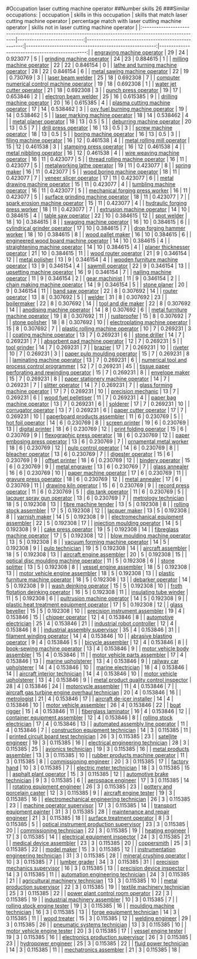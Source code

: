 #Occupation laser cutting machine operator
##Number skills 26
###Similar occupations:
| occupation                                                                                            |   skills in this occupation |   skills that match laser cutting machine operator |   percentage match with laser cutting machine operator |   skills not in laser cutting machine operator |
|:------------------------------------------------------------------------------------------------------|----------------------------:|---------------------------------------------------:|-------------------------------------------------------:|-----------------------------------------------:|
| [engraving machine operator](engraving_machine_operator.md)                                           |                          29 |                                                 24 |                                               0.923077 |                                              5 |
| [grinding machine operator](grinding_machine_operator.md)                                             |                          24 |                                                 23 |                                               0.884615 |                                              1 |
| [milling machine operator](milling_machine_operator.md)                                               |                          22 |                                                 22 |                                               0.846154 |                                              0 |
| [lathe and turning machine operator](lathe_and_turning_machine_operator.md)                           |                          28 |                                                 22 |                                               0.846154 |                                              6 |
| [metal sawing machine operator](metal_sawing_machine_operator.md)                                     |                          22 |                                                 19 |                                               0.730769 |                                              3 |
| [laser beam welder](laser_beam_welder.md)                                                             |                          25 |                                                 18 |                                               0.692308 |                                              7 |
| [computer numerical control machine operator](computer_numerical_control_machine_operator.md)         |                          19 |                                                 18 |                                               0.692308 |                                              1 |
| [water jet cutter operator](water_jet_cutter_operator.md)                                             |                          21 |                                                 18 |                                               0.692308 |                                              3 |
| [punch press operator](punch_press_operator.md)                                                       |                          19 |                                                 17 |                                               0.653846 |                                              2 |
| [electron beam welder](electron_beam_welder.md)                                                       |                          25 |                                                 16 |                                               0.615385 |                                              9 |
| [drilling machine operator](drilling_machine_operator.md)                                             |                          20 |                                                 16 |                                               0.615385 |                                              4 |
| [plasma cutting machine operator](plasma_cutting_machine_operator.md)                                 |                          17 |                                                 14 |                                               0.538462 |                                              3 |
| [oxy fuel burning machine operator](oxy_fuel_burning_machine_operator.md)                             |                          19 |                                                 14 |                                               0.538462 |                                              5 |
| [laser marking machine operator](laser_marking_machine_operator.md)                                   |                          18 |                                                 14 |                                               0.538462 |                                              4 |
| [metal planer operator](metal_planer_operator.md)                                                     |                          18 |                                                 13 |                                               0.5      |                                              5 |
| [deburring machine operator](deburring_machine_operator.md)                                           |                          20 |                                                 13 |                                               0.5      |                                              7 |
| [drill press operator](drill_press_operator.md)                                                       |                          16 |                                                 13 |                                               0.5      |                                              3 |
| [screw machine operator](screw_machine_operator.md)                                                   |                          18 |                                                 13 |                                               0.5      |                                              5 |
| [boring machine operator](boring_machine_operator.md)                                                 |                          16 |                                                 13 |                                               0.5      |                                              3 |
| [filing machine operator](filing_machine_operator.md)                                                 |                          16 |                                                 12 |                                               0.461538 |                                              4 |
| [metal rolling mill operator](metal_rolling_mill_operator.md)                                         |                          15 |                                                 12 |                                               0.461538 |                                              3 |
| [stamping press operator](stamping_press_operator.md)                                                 |                          16 |                                                 12 |                                               0.461538 |                                              4 |
| [metal nibbling operator](metal_nibbling_operator.md)                                                 |                          16 |                                                 12 |                                               0.461538 |                                              4 |
| [wire weaving machine operator](wire_weaving_machine_operator.md)                                     |                          16 |                                                 11 |                                               0.423077 |                                              5 |
| [thread rolling machine operator](thread_rolling_machine_operator.md)                                 |                          16 |                                                 11 |                                               0.423077 |                                              5 |
| [metalworking lathe operator](metalworking_lathe_operator.md)                                         |                          19 |                                                 11 |                                               0.423077 |                                              8 |
| [spring maker](spring_maker.md)                                                                       |                          16 |                                                 11 |                                               0.423077 |                                              5 |
| [wood boring machine operator](wood_boring_machine_operator.md)                                       |                          18 |                                                 11 |                                               0.423077 |                                              7 |
| [veneer slicer operator](veneer_slicer_operator.md)                                                   |                          17 |                                                 11 |                                               0.423077 |                                              6 |
| [metal drawing machine operator](metal_drawing_machine_operator.md)                                   |                          15 |                                                 11 |                                               0.423077 |                                              4 |
| [tumbling machine operator](tumbling_machine_operator.md)                                             |                          16 |                                                 11 |                                               0.423077 |                                              5 |
| [mechanical forging press worker](mechanical_forging_press_worker.md)                                 |                          16 |                                                 11 |                                               0.423077 |                                              5 |
| [surface grinding machine operator](surface_grinding_machine_operator.md)                             |                          18 |                                                 11 |                                               0.423077 |                                              7 |
| [spark erosion machine operator](spark_erosion_machine_operator.md)                                   |                          15 |                                                 11 |                                               0.423077 |                                              4 |
| [hydraulic forging press worker](hydraulic_forging_press_worker.md)                                   |                          18 |                                                 11 |                                               0.423077 |                                              7 |
| [extrusion machine operator](extrusion_machine_operator.md)                                           |                          14 |                                                 10 |                                               0.384615 |                                              4 |
| [table saw operator](table_saw_operator.md)                                                           |                          22 |                                                 10 |                                               0.384615 |                                             12 |
| [spot welder](spot_welder.md)                                                                         |                          18 |                                                 10 |                                               0.384615 |                                              8 |
| [swaging machine operator](swaging_machine_operator.md)                                               |                          16 |                                                 10 |                                               0.384615 |                                              6 |
| [cylindrical grinder operator](cylindrical_grinder_operator.md)                                       |                          17 |                                                 10 |                                               0.384615 |                                              7 |
| [drop forging hammer worker](drop_forging_hammer_worker.md)                                           |                          18 |                                                 10 |                                               0.384615 |                                              8 |
| [wood pallet maker](wood_pallet_maker.md)                                                             |                          16 |                                                 10 |                                               0.384615 |                                              6 |
| [engineered wood board machine operator](engineered_wood_board_machine_operator.md)                   |                          14 |                                                 10 |                                               0.384615 |                                              4 |
| [straightening machine operator](straightening_machine_operator.md)                                   |                          14 |                                                 10 |                                               0.384615 |                                              4 |
| [planer thicknesser operator](planer_thicknesser_operator.md)                                         |                          21 |                                                 10 |                                               0.384615 |                                             11 |
| [wood router operator](wood_router_operator.md)                                                       |                          21 |                                                  9 |                                               0.346154 |                                             12 |
| [metal polisher](metal_polisher.md)                                                                   |                          13 |                                                  9 |                                               0.346154 |                                              4 |
| [wooden furniture machine operator](wooden_furniture_machine_operator.md)                             |                          13 |                                                  9 |                                               0.346154 |                                              4 |
| [sawmill operator](sawmill_operator.md)                                                               |                          22 |                                                  9 |                                               0.346154 |                                             13 |
| [upsetting machine operator](upsetting_machine_operator.md)                                           |                          16 |                                                  9 |                                               0.346154 |                                              7 |
| [nailing machine operator](nailing_machine_operator.md)                                               |                          11 |                                                  9 |                                               0.346154 |                                              2 |
| [gear machinist](gear_machinist.md)                                                                   |                          11 |                                                  9 |                                               0.346154 |                                              2 |
| [chain making machine operator](chain_making_machine_operator.md)                                     |                          14 |                                                  9 |                                               0.346154 |                                              5 |
| [stone planer](stone_planer.md)                                                                       |                          20 |                                                  9 |                                               0.346154 |                                             11 |
| [band saw operator](band_saw_operator.md)                                                             |                          22 |                                                  8 |                                               0.307692 |                                             14 |
| [router operator](router_operator.md)                                                                 |                          13 |                                                  8 |                                               0.307692 |                                              5 |
| [welder](welder.md)                                                                                   |                          31 |                                                  8 |                                               0.307692 |                                             23 |
| [boilermaker](boilermaker.md)                                                                         |                          22 |                                                  8 |                                               0.307692 |                                             14 |
| [tool and die maker](tool_and_die_maker.md)                                                           |                          22 |                                                  8 |                                               0.307692 |                                             14 |
| [anodising machine operator](anodising_machine_operator.md)                                           |                          14 |                                                  8 |                                               0.307692 |                                              6 |
| [metal furniture machine operator](metal_furniture_machine_operator.md)                               |                          19 |                                                  8 |                                               0.307692 |                                             11 |
| [rustproofer](rustproofer.md)                                                                         |                          15 |                                                  8 |                                               0.307692 |                                              7 |
| [stone polisher](stone_polisher.md)                                                                   |                          18 |                                                  8 |                                               0.307692 |                                             10 |
| [electroplating machine operator](electroplating_machine_operator.md)                                 |                          15 |                                                  8 |                                               0.307692 |                                              7 |
| [plastic rolling machine operator](plastic_rolling_machine_operator.md)                               |                          10 |                                                  7 |                                               0.269231 |                                              3 |
| [coating machine operator](coating_machine_operator.md)                                               |                          13 |                                                  7 |                                               0.269231 |                                              6 |
| [stone driller](stone_driller.md)                                                                     |                          14 |                                                  7 |                                               0.269231 |                                              7 |
| [absorbent pad machine operator](absorbent_pad_machine_operator.md)                                   |                          12 |                                                  7 |                                               0.269231 |                                              5 |
| [tool grinder](tool_grinder.md)                                                                       |                          14 |                                                  7 |                                               0.269231 |                                              7 |
| [brazier](brazier.md)                                                                                 |                          17 |                                                  7 |                                               0.269231 |                                             10 |
| [riveter](riveter.md)                                                                                 |                          10 |                                                  7 |                                               0.269231 |                                              3 |
| [paper pulp moulding operator](paper_pulp_moulding_operator.md)                                       |                          15 |                                                  7 |                                               0.269231 |                                              8 |
| [laminating machine operator](laminating_machine_operator.md)                                         |                          13 |                                                  7 |                                               0.269231 |                                              6 |
| [numerical tool and process control programmer](numerical_tool_and_process_control_programmer.md)     |                          52 |                                                  7 |                                               0.269231 |                                             45 |
| [tissue paper perforating and rewinding operator](tissue_paper_perforating_and_rewinding_operator.md) |                          15 |                                                  7 |                                               0.269231 |                                              8 |
| [envelope maker](envelope_maker.md)                                                                   |                          15 |                                                  7 |                                               0.269231 |                                              8 |
| [paper stationery machine operator](paper_stationery_machine_operator.md)                             |                          14 |                                                  7 |                                               0.269231 |                                              7 |
| [slitter operator](slitter_operator.md)                                                               |                          14 |                                                  7 |                                               0.269231 |                                              7 |
| [glass forming machine operator](glass_forming_machine_operator.md)                                   |                          17 |                                                  7 |                                               0.269231 |                                             10 |
| [precision mechanic](precision_mechanic.md)                                                           |                          13 |                                                  7 |                                               0.269231 |                                              6 |
| [wood fuel pelletiser](wood_fuel_pelletiser.md)                                                       |                          11 |                                                  7 |                                               0.269231 |                                              4 |
| [paper bag machine operator](paper_bag_machine_operator.md)                                           |                          13 |                                                  7 |                                               0.269231 |                                              6 |
| [solderer](solderer.md)                                                                               |                          17 |                                                  7 |                                               0.269231 |                                             10 |
| [corrugator operator](corrugator_operator.md)                                                         |                          13 |                                                  7 |                                               0.269231 |                                              6 |
| [paper cutter operator](paper_cutter_operator.md)                                                     |                          17 |                                                  7 |                                               0.269231 |                                             10 |
| [paperboard products assembler](paperboard_products_assembler.md)                                     |                          11 |                                                  6 |                                               0.230769 |                                              5 |
| [hot foil operator](hot_foil_operator.md)                                                             |                          14 |                                                  6 |                                               0.230769 |                                              8 |
| [screen printer](screen_printer.md)                                                                   |                          19 |                                                  6 |                                               0.230769 |                                             13 |
| [digital printer](digital_printer.md)                                                                 |                          18 |                                                  6 |                                               0.230769 |                                             12 |
| [print folding operator](print_folding_operator.md)                                                   |                          15 |                                                  6 |                                               0.230769 |                                              9 |
| [flexographic press operator](flexographic_press_operator.md)                                         |                          18 |                                                  6 |                                               0.230769 |                                             12 |
| [paper embosing press operator](paper_embosing_press_operator.md)                                     |                          13 |                                                  6 |                                               0.230769 |                                              7 |
| [ornamental metal worker](ornamental_metal_worker.md)                                                 |                          18 |                                                  6 |                                               0.230769 |                                             12 |
| [pulp control operator](pulp_control_operator.md)                                                     |                          14 |                                                  6 |                                               0.230769 |                                              8 |
| [bleacher operator](bleacher_operator.md)                                                             |                          13 |                                                  6 |                                               0.230769 |                                              7 |
| [digester operator](digester_operator.md)                                                             |                          15 |                                                  6 |                                               0.230769 |                                              9 |
| [offset printer](offset_printer.md)                                                                   |                          18 |                                                  6 |                                               0.230769 |                                             12 |
| [bindery operator](bindery_operator.md)                                                               |                          15 |                                                  6 |                                               0.230769 |                                              9 |
| [metal engraver](metal_engraver.md)                                                                   |                          13 |                                                  6 |                                               0.230769 |                                              7 |
| [glass annealer](glass_annealer.md)                                                                   |                          16 |                                                  6 |                                               0.230769 |                                             10 |
| [paper machine operator](paper_machine_operator.md)                                                   |                          17 |                                                  6 |                                               0.230769 |                                             11 |
| [gravure press operator](gravure_press_operator.md)                                                   |                          18 |                                                  6 |                                               0.230769 |                                             12 |
| [metal annealer](metal_annealer.md)                                                                   |                          17 |                                                  6 |                                               0.230769 |                                             11 |
| [drawing kiln operator](drawing_kiln_operator.md)                                                     |                          15 |                                                  6 |                                               0.230769 |                                              9 |
| [record press operator](record_press_operator.md)                                                     |                          11 |                                                  6 |                                               0.230769 |                                              5 |
| [dip tank operator](dip_tank_operator.md)                                                             |                          11 |                                                  6 |                                               0.230769 |                                              5 |
| [lacquer spray gun operator](lacquer_spray_gun_operator.md)                                           |                          13 |                                                  6 |                                               0.230769 |                                              7 |
| [metrology technician](metrology_technician.md)                                                       |                          18 |                                                  5 |                                               0.192308 |                                             13 |
| [fibre machine tender](fibre_machine_tender.md)                                                       |                          13 |                                                  5 |                                               0.192308 |                                              8 |
| [rolling stock assembler](rolling_stock_assembler.md)                                                 |                          17 |                                                  5 |                                               0.192308 |                                             12 |
| [lacquer maker](lacquer_maker.md)                                                                     |                          13 |                                                  5 |                                               0.192308 |                                              8 |
| [varnish maker](varnish_maker.md)                                                                     |                          14 |                                                  5 |                                               0.192308 |                                              9 |
| [electromechanical equipment assembler](electromechanical_equipment_assembler.md)                     |                          22 |                                                  5 |                                               0.192308 |                                             17 |
| [injection moulding operator](injection_moulding_operator.md)                                         |                          14 |                                                  5 |                                               0.192308 |                                              9 |
| [cake press operator](cake_press_operator.md)                                                         |                          19 |                                                  5 |                                               0.192308 |                                             14 |
| [fibreglass machine operator](fibreglass_machine_operator.md)                                         |                          17 |                                                  5 |                                               0.192308 |                                             12 |
| [blow moulding machine operator](blow_moulding_machine_operator.md)                                   |                          13 |                                                  5 |                                               0.192308 |                                              8 |
| [vacuum forming machine operator](vacuum_forming_machine_operator.md)                                 |                          14 |                                                  5 |                                               0.192308 |                                              9 |
| [pulp technician](pulp_technician.md)                                                                 |                          19 |                                                  5 |                                               0.192308 |                                             14 |
| [aircraft assembler](aircraft_assembler.md)                                                           |                          18 |                                                  5 |                                               0.192308 |                                             13 |
| [aircraft engine assembler](aircraft_engine_assembler.md)                                             |                          20 |                                                  5 |                                               0.192308 |                                             15 |
| [optical disc moulding machine operator](optical_disc_moulding_machine_operator.md)                   |                          11 |                                                  5 |                                               0.192308 |                                              6 |
| [stone splitter](stone_splitter.md)                                                                   |                          13 |                                                  5 |                                               0.192308 |                                              8 |
| [vessel engine assembler](vessel_engine_assembler.md)                                                 |                          18 |                                                  5 |                                               0.192308 |                                             13 |
| [motor vehicle engine assembler](motor_vehicle_engine_assembler.md)                                   |                          18 |                                                  5 |                                               0.192308 |                                             13 |
| [plastic furniture machine operator](plastic_furniture_machine_operator.md)                           |                          18 |                                                  5 |                                               0.192308 |                                             13 |
| [debarker operator](debarker_operator.md)                                                             |                          14 |                                                  5 |                                               0.192308 |                                              9 |
| [wash deinking operator](wash_deinking_operator.md)                                                   |                          15 |                                                  5 |                                               0.192308 |                                             10 |
| [froth flotation deinking operator](froth_flotation_deinking_operator.md)                             |                          16 |                                                  5 |                                               0.192308 |                                             11 |
| [insulating tube winder](insulating_tube_winder.md)                                                   |                          11 |                                                  5 |                                               0.192308 |                                              6 |
| [pultrusion machine operator](pultrusion_machine_operator.md)                                         |                          14 |                                                  5 |                                               0.192308 |                                              9 |
| [plastic heat treatment equipment operator](plastic_heat_treatment_equipment_operator.md)             |                          17 |                                                  5 |                                               0.192308 |                                             12 |
| [glass beveller](glass_beveller.md)                                                                   |                          15 |                                                  5 |                                               0.192308 |                                             10 |
| [precision instrument assembler](precision_instrument_assembler.md)                                   |                          19 |                                                  4 |                                               0.153846 |                                             15 |
| [chipper operator](chipper_operator.md)                                                               |                          12 |                                                  4 |                                               0.153846 |                                              8 |
| [automotive electrician](automotive_electrician.md)                                                   |                          25 |                                                  4 |                                               0.153846 |                                             21 |
| [industrial robot controller](industrial_robot_controller.md)                                         |                          12 |                                                  4 |                                               0.153846 |                                              8 |
| [industrial assembly supervisor](industrial_assembly_supervisor.md)                                   |                          35 |                                                  4 |                                               0.153846 |                                             31 |
| [filament winding operator](filament_winding_operator.md)                                             |                          14 |                                                  4 |                                               0.153846 |                                             10 |
| [abrasive blasting operator](abrasive_blasting_operator.md)                                           |                           9 |                                                  4 |                                               0.153846 |                                              5 |
| [bicycle assembler](bicycle_assembler.md)                                                             |                          12 |                                                  4 |                                               0.153846 |                                              8 |
| [book-sewing machine operator](book-sewing_machine_operator.md)                                       |                          13 |                                                  4 |                                               0.153846 |                                              9 |
| [motor vehicle body assembler](motor_vehicle_body_assembler.md)                                       |                          15 |                                                  4 |                                               0.153846 |                                             11 |
| [motor vehicle parts assembler](motor_vehicle_parts_assembler.md)                                     |                          17 |                                                  4 |                                               0.153846 |                                             13 |
| [marine upholsterer](marine_upholsterer.md)                                                           |                          13 |                                                  4 |                                               0.153846 |                                              9 |
| [railway car upholsterer](railway_car_upholsterer.md)                                                 |                          14 |                                                  4 |                                               0.153846 |                                             10 |
| [marine electrician](marine_electrician.md)                                                           |                          18 |                                                  4 |                                               0.153846 |                                             14 |
| [aircraft interior technician](aircraft_interior_technician.md)                                       |                          14 |                                                  4 |                                               0.153846 |                                             10 |
| [motor vehicle upholsterer](motor_vehicle_upholsterer.md)                                             |                          13 |                                                  4 |                                               0.153846 |                                              9 |
| [metal product quality control inspector](metal_product_quality_control_inspector.md)                 |                          28 |                                                  4 |                                               0.153846 |                                             24 |
| [motorcycle assembler](motorcycle_assembler.md)                                                       |                          11 |                                                  4 |                                               0.153846 |                                              7 |
| [aircraft gas turbine engine overhaul technician](aircraft_gas_turbine_engine_overhaul_technician.md) |                          20 |                                                  4 |                                               0.153846 |                                             16 |
| [metrologist](metrologist.md)                                                                         |                          21 |                                                  4 |                                               0.153846 |                                             17 |
| [aircraft de-icer installer](aircraft_de-icer_installer.md)                                           |                          14 |                                                  4 |                                               0.153846 |                                             10 |
| [motor vehicle assembler](motor_vehicle_assembler.md)                                                 |                          26 |                                                  4 |                                               0.153846 |                                             22 |
| [boat rigger](boat_rigger.md)                                                                         |                          15 |                                                  4 |                                               0.153846 |                                             11 |
| [fiberglass laminator](fiberglass_laminator.md)                                                       |                          16 |                                                  4 |                                               0.153846 |                                             12 |
| [container equipment assembler](container_equipment_assembler.md)                                     |                          12 |                                                  4 |                                               0.153846 |                                              8 |
| [rolling stock electrician](rolling_stock_electrician.md)                                             |                          17 |                                                  4 |                                               0.153846 |                                             13 |
| [automated assembly line operator](automated_assembly_line_operator.md)                               |                          11 |                                                  4 |                                               0.153846 |                                              7 |
| [construction equipment technician](construction_equipment_technician.md)                             |                          14 |                                                  3 |                                               0.115385 |                                             11 |
| [printed circuit board test technician](printed_circuit_board_test_technician.md)                     |                          26 |                                                  3 |                                               0.115385 |                                             23 |
| [satellite engineer](satellite_engineer.md)                                                           |                          19 |                                                  3 |                                               0.115385 |                                             16 |
| [electrical engineering technician](electrical_engineering_technician.md)                             |                          28 |                                                  3 |                                               0.115385 |                                             25 |
| [avionics technician](avionics_technician.md)                                                         |                          19 |                                                  3 |                                               0.115385 |                                             16 |
| [metal products assembler](metal_products_assembler.md)                                               |                          13 |                                                  3 |                                               0.115385 |                                             10 |
| [rubber products machine operator](rubber_products_machine_operator.md)                               |                          11 |                                                  3 |                                               0.115385 |                                              8 |
| [commissioning engineer](commissioning_engineer.md)                                                   |                          20 |                                                  3 |                                               0.115385 |                                             17 |
| [factory hand](factory_hand.md)                                                                       |                          10 |                                                  3 |                                               0.115385 |                                              7 |
| [electric meter technician](electric_meter_technician.md)                                             |                          18 |                                                  3 |                                               0.115385 |                                             15 |
| [asphalt plant operator](asphalt_plant_operator.md)                                                   |                          15 |                                                  3 |                                               0.115385 |                                             12 |
| [automotive brake technician](automotive_brake_technician.md)                                         |                           9 |                                                  3 |                                               0.115385 |                                              6 |
| [aerospace engineer](aerospace_engineer.md)                                                           |                          17 |                                                  3 |                                               0.115385 |                                             14 |
| [rotating equipment engineer](rotating_equipment_engineer.md)                                         |                          26 |                                                  3 |                                               0.115385 |                                             23 |
| [pottery and porcelain caster](pottery_and_porcelain_caster.md)                                       |                          12 |                                                  3 |                                               0.115385 |                                              9 |
| [aircraft engine tester](aircraft_engine_tester.md)                                                   |                          19 |                                                  3 |                                               0.115385 |                                             16 |
| [electromechanical engineering technician](electromechanical_engineering_technician.md)               |                          26 |                                                  3 |                                               0.115385 |                                             23 |
| [machine operator supervisor](machine_operator_supervisor.md)                                         |                          17 |                                                  3 |                                               0.115385 |                                             14 |
| [transport equipment painter](transport_equipment_painter.md)                                         |                          31 |                                                  3 |                                               0.115385 |                                             28 |
| [maintenance and repair engineer](maintenance_and_repair_engineer.md)                                 |                          21 |                                                  3 |                                               0.115385 |                                             18 |
| [surface treatment operator](surface_treatment_operator.md)                                           |                           8 |                                                  3 |                                               0.115385 |                                              5 |
| [optical instrument production supervisor](optical_instrument_production_supervisor.md)               |                          23 |                                                  3 |                                               0.115385 |                                             20 |
| [commissioning technician](commissioning_technician.md)                                               |                          22 |                                                  3 |                                               0.115385 |                                             19 |
| [heating engineer](heating_engineer.md)                                                               |                          17 |                                                  3 |                                               0.115385 |                                             14 |
| [electrical equipment inspector](electrical_equipment_inspector.md)                                   |                          24 |                                                  3 |                                               0.115385 |                                             21 |
| [medical device assembler](medical_device_assembler.md)                                               |                          23 |                                                  3 |                                               0.115385 |                                             20 |
| [coppersmith](coppersmith.md)                                                                         |                          25 |                                                  3 |                                               0.115385 |                                             22 |
| [model maker](model_maker.md)                                                                         |                          15 |                                                  3 |                                               0.115385 |                                             12 |
| [instrumentation engineering technician](instrumentation_engineering_technician.md)                   |                          31 |                                                  3 |                                               0.115385 |                                             28 |
| [mineral crushing operator](mineral_crushing_operator.md)                                             |                          10 |                                                  3 |                                               0.115385 |                                              7 |
| [lumber grader](lumber_grader.md)                                                                     |                          34 |                                                  3 |                                               0.115385 |                                             31 |
| [precision mechanics supervisor](precision_mechanics_supervisor.md)                                   |                          16 |                                                  3 |                                               0.115385 |                                             13 |
| [precision device inspector](precision_device_inspector.md)                                           |                          14 |                                                  3 |                                               0.115385 |                                             11 |
| [automation engineering technician](automation_engineering_technician.md)                             |                          24 |                                                  3 |                                               0.115385 |                                             21 |
| [agricultural machinery technician](agricultural_machinery_technician.md)                             |                          13 |                                                  3 |                                               0.115385 |                                             10 |
| [metal production supervisor](metal_production_supervisor.md)                                         |                          22 |                                                  3 |                                               0.115385 |                                             19 |
| [textile machinery technician](textile_machinery_technician.md)                                       |                          25 |                                                  3 |                                               0.115385 |                                             22 |
| [power plant control room operator](power_plant_control_room_operator.md)                             |                          22 |                                                  3 |                                               0.115385 |                                             19 |
| [industrial machinery assembler](industrial_machinery_assembler.md)                                   |                          10 |                                                  3 |                                               0.115385 |                                              7 |
| [rolling stock engine tester](rolling_stock_engine_tester.md)                                         |                          19 |                                                  3 |                                               0.115385 |                                             16 |
| [moulding machine technician](moulding_machine_technician.md)                                         |                          16 |                                                  3 |                                               0.115385 |                                             13 |
| [forge equipment technician](forge_equipment_technician.md)                                           |                          14 |                                                  3 |                                               0.115385 |                                             11 |
| [wood treater](wood_treater.md)                                                                       |                          15 |                                                  3 |                                               0.115385 |                                             12 |
| [welding engineer](welding_engineer.md)                                                               |                          29 |                                                  3 |                                               0.115385 |                                             26 |
| [pneumatic systems technician](pneumatic_systems_technician.md)                                       |                          13 |                                                  3 |                                               0.115385 |                                             10 |
| [motor vehicle engine tester](motor_vehicle_engine_tester.md)                                         |                          20 |                                                  3 |                                               0.115385 |                                             17 |
| [vessel engine tester](vessel_engine_tester.md)                                                       |                          19 |                                                  3 |                                               0.115385 |                                             16 |
| [electronics production supervisor](electronics_production_supervisor.md)                             |                          26 |                                                  3 |                                               0.115385 |                                             23 |
| [hydropower engineer](hydropower_engineer.md)                                                         |                          25 |                                                  3 |                                               0.115385 |                                             22 |
| [fluid power technician](fluid_power_technician.md)                                                   |                          14 |                                                  3 |                                               0.115385 |                                             11 |
| [mechatronics assembler](mechatronics_assembler.md)                                                   |                          21 |                                                  3 |                                               0.115385 |                                             18 |
